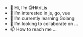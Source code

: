 - 👋 Hi, I’m @HitriLis
- 👀 I’m interested in js, go, vue 
- 🌱 I’m currently learning Golang
- 💞️ I’m looking to collaborate on ...
- 📫 How to reach me ...

<!---
HitriLis/HitriLis is a ✨ special ✨ repository because its `README.md` (this file) appears on your GitHub profile.
You can click the Preview link to take a look at your changes.
--->
